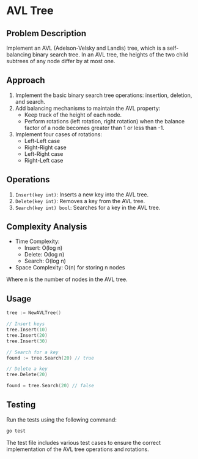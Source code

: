 # AVL Tree

## Problem Description

Implement an AVL (Adelson-Velsky and Landis) tree, which is a self-balancing binary search tree. In an AVL tree, the heights of the two child subtrees of any node differ by at most one.

## Approach

1. Implement the basic binary search tree operations: insertion, deletion, and search.
2. Add balancing mechanisms to maintain the AVL property:
   - Keep track of the height of each node.
   - Perform rotations (left rotation, right rotation) when the balance factor of a node becomes greater than 1 or less than -1.
3. Implement four cases of rotations:
   - Left-Left case
   - Right-Right case
   - Left-Right case
   - Right-Left case

## Operations

1. `Insert(key int)`: Inserts a new key into the AVL tree.
2. `Delete(key int)`: Removes a key from the AVL tree.
3. `Search(key int) bool`: Searches for a key in the AVL tree.

## Complexity Analysis

- Time Complexity:
  - Insert: O(log n)
  - Delete: O(log n)
  - Search: O(log n)
- Space Complexity: O(n) for storing n nodes

Where n is the number of nodes in the AVL tree.

## Usage

```go
tree := NewAVLTree()

// Insert keys
tree.Insert(10)
tree.Insert(20)
tree.Insert(30)

// Search for a key
found := tree.Search(20) // true

// Delete a key
tree.Delete(20)

found = tree.Search(20) // false
```

## Testing

Run the tests using the following command:

```bash
go test
```

The test file includes various test cases to ensure the correct implementation of the AVL tree operations and rotations.
